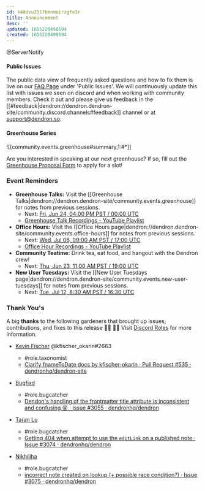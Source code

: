 ```yaml
---
id: k48dvu35l7bmnmoirzgfe3r
title: Announcement
desc: ''
updated: 1655220490594
created: 1655220490594
---
```

@ServerNotify
#### Public Issues
The public data view of frequently asked questions and how to fix them is live on our [FAQ Page](https://wiki.dendron.so/notes/683740e3-70ce-4a47-a1f4-1f140e80b558/) under 'Public Issues'. We will continuously update this list with issues we seen on discord and when working with community members. Check it out and please give us feedback in the [[#feedback|dendron://dendron.dendron-site/community.discord.channels#feedback]] channel or at support@dendron.so.

#### Greenhouse Series

![[community.events.greenhouse#summary,1:#*]]

Are you interested in speaking at our next greenhouse? If so, fill out the [Greenhouse Proposal Form](https://airtable.com/shrHMMl1NwefpM689?prefill_SurveyName=GreenhouseProposal&hide_SurveyName=true) to apply for a slot!

### Event Reminders

- **Greenhouse Talks:** Visit the [[Greenhouse Talks|dendron://dendron.dendron-site/community.events.greenhouse]] for notes from previous sessions.
    - Next: [Fri, Jun 24, 04:00 PM PST / 00:00 UTC](https://link.dendron.so/luma)
    - [Greenhouse Talk Recordings - YouTube Playlist](https://link.dendron.so/greenhouse)
- **Office Hours:** Visit the [[Office Hours page|dendron://dendron.dendron-site/community.events.office-hours]] for notes from previous sessions.
    - Next: [Wed, Jul 06, 09:00 AM PST / 17:00 UTC](https://link.dendron.so/luma)
    - [Office Hour Recordings - YouTube Playlist](https://link.dendron.so/6yPa)
- **Community Teatime:** Drink tea, eat food, and hangout with the Dendron crew!
    - Next: [Thu, Jun 23, 11:00 AM PST / 19:00 UTC](https://link.dendron.so/luma)
- **New User Tuesdays:** Visit the [[New User Tuesdays page|dendron://dendron.dendron-site/community.events.new-user-tuesdays]] for notes from previous sessions.
    - Next: [Tue, Jul 12, 8:30 AM PST / 16:30 UTC](https://link.dendron.so/luma)

### Thank You's

A big **thanks** to the following gardeners that brought up issues, contributions, and fixes to this release :man_farmer: :woman_farmer: 
Visit [Discord Roles](https://wiki.dendron.so/notes/7c00d606-7b75-4d28-b563-d75f33f8e0d7) for more information.

- [Kevin Fischer](https://github.com/kfischer-okarin) @kfischer_okarin#2663
  - \#role.taxonomist
  - [Clarify fnameToDate docs by kfischer-okarin · Pull Request #535 · dendronhq/dendron-site](https://github.com/dendronhq/dendron-site/pull/535) 

- [Bugfixd](https://github.com/bugfixd)
  - \#role.bugcatcher
  - [Dendon's handling of the frontmatter title attribute is inconsistent and confusing :dizzy_face: · Issue #3055 · dendronhq/dendron](https://github.com/dendronhq/dendron/issues/3055)

- [Taran Lu](https://github.com/taranlu-houzz) 
  - \#role.bugcatcher
  - [Getting 404 when attempt to use the `editLink` on a published note · Issue #3074 · dendronhq/dendron](https://github.com/dendronhq/dendron/issues/3074)

- [Nikhiljha](https://github.com/nikhiljha) 
  - \#role.bugcatcher
  - [incorrect note created on lookup (+ possible race condition?) · Issue #3075 · dendronhq/dendron](https://github.com/dendronhq/dendron/issues/3075)

